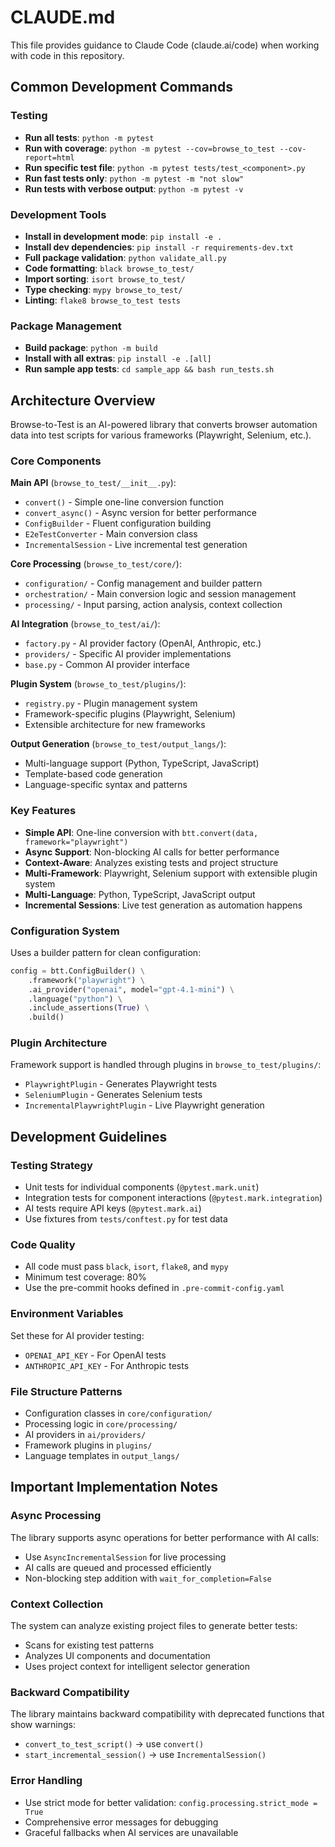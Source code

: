 # CLAUDE.md

This file provides guidance to Claude Code (claude.ai/code) when working with code in this repository.

## Common Development Commands

### Testing
- **Run all tests**: `python -m pytest`
- **Run with coverage**: `python -m pytest --cov=browse_to_test --cov-report=html`
- **Run specific test file**: `python -m pytest tests/test_<component>.py`
- **Run fast tests only**: `python -m pytest -m "not slow"`
- **Run tests with verbose output**: `python -m pytest -v`

### Development Tools
- **Install in development mode**: `pip install -e .`
- **Install dev dependencies**: `pip install -r requirements-dev.txt`
- **Full package validation**: `python validate_all.py`
- **Code formatting**: `black browse_to_test/`
- **Import sorting**: `isort browse_to_test/`
- **Type checking**: `mypy browse_to_test/`
- **Linting**: `flake8 browse_to_test tests`

### Package Management
- **Build package**: `python -m build`
- **Install with all extras**: `pip install -e .[all]`
- **Run sample app tests**: `cd sample_app && bash run_tests.sh`

## Architecture Overview

Browse-to-Test is an AI-powered library that converts browser automation data into test scripts for various frameworks (Playwright, Selenium, etc.).

### Core Components

**Main API** (`browse_to_test/__init__.py`):
- `convert()` - Simple one-line conversion function
- `convert_async()` - Async version for better performance
- `ConfigBuilder` - Fluent configuration building
- `E2eTestConverter` - Main conversion class
- `IncrementalSession` - Live incremental test generation

**Core Processing** (`browse_to_test/core/`):
- `configuration/` - Config management and builder pattern
- `orchestration/` - Main conversion logic and session management
- `processing/` - Input parsing, action analysis, context collection

**AI Integration** (`browse_to_test/ai/`):
- `factory.py` - AI provider factory (OpenAI, Anthropic, etc.)
- `providers/` - Specific AI provider implementations
- `base.py` - Common AI provider interface

**Plugin System** (`browse_to_test/plugins/`):
- `registry.py` - Plugin management system
- Framework-specific plugins (Playwright, Selenium)
- Extensible architecture for new frameworks

**Output Generation** (`browse_to_test/output_langs/`):
- Multi-language support (Python, TypeScript, JavaScript)
- Template-based code generation
- Language-specific syntax and patterns

### Key Features

- **Simple API**: One-line conversion with `btt.convert(data, framework="playwright")`
- **Async Support**: Non-blocking AI calls for better performance
- **Context-Aware**: Analyzes existing tests and project structure
- **Multi-Framework**: Playwright, Selenium support with extensible plugin system
- **Multi-Language**: Python, TypeScript, JavaScript output
- **Incremental Sessions**: Live test generation as automation happens

### Configuration System

Uses a builder pattern for clean configuration:

```python
config = btt.ConfigBuilder() \
    .framework("playwright") \
    .ai_provider("openai", model="gpt-4.1-mini") \
    .language("python") \
    .include_assertions(True) \
    .build()
```

### Plugin Architecture

Framework support is handled through plugins in `browse_to_test/plugins/`:
- `PlaywrightPlugin` - Generates Playwright tests
- `SeleniumPlugin` - Generates Selenium tests
- `IncrementalPlaywrightPlugin` - Live Playwright generation

## Development Guidelines

### Testing Strategy
- Unit tests for individual components (`@pytest.mark.unit`)
- Integration tests for component interactions (`@pytest.mark.integration`)
- AI tests require API keys (`@pytest.mark.ai`)
- Use fixtures from `tests/conftest.py` for test data

### Code Quality
- All code must pass `black`, `isort`, `flake8`, and `mypy`
- Minimum test coverage: 80%
- Use the pre-commit hooks defined in `.pre-commit-config.yaml`

### Environment Variables
Set these for AI provider testing:
- `OPENAI_API_KEY` - For OpenAI tests
- `ANTHROPIC_API_KEY` - For Anthropic tests

### File Structure Patterns
- Configuration classes in `core/configuration/`
- Processing logic in `core/processing/`
- AI providers in `ai/providers/`
- Framework plugins in `plugins/`
- Language templates in `output_langs/`

## Important Implementation Notes

### Async Processing
The library supports async operations for better performance with AI calls:
- Use `AsyncIncrementalSession` for live processing
- AI calls are queued and processed efficiently
- Non-blocking step addition with `wait_for_completion=False`

### Context Collection
The system can analyze existing project files to generate better tests:
- Scans for existing test patterns
- Analyzes UI components and documentation
- Uses project context for intelligent selector generation

### Backward Compatibility
The library maintains backward compatibility with deprecated functions that show warnings:
- `convert_to_test_script()` → use `convert()`
- `start_incremental_session()` → use `IncrementalSession()`

### Error Handling
- Use strict mode for better validation: `config.processing.strict_mode = True`
- Comprehensive error messages for debugging
- Graceful fallbacks when AI services are unavailable